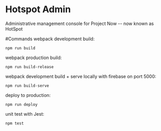 # Hotspot Admin
Administrative management console for Project Now -- now known as HotSpot

#Commands
webpack development build:

`npm run build`

webpack production build:

`npm run build-release` 

webpack development build + serve locally with firebase on port 5000:

`npm run build-serve`

deploy to production:

`npm run deploy`

unit test with Jest:

`npm test`
